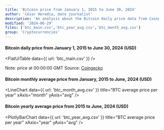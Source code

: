 ```yaml
---
title: 'Bitcoin price from January 1, 2015 to June 30, 2024'
author: 'César Heredia, data journalist'
description: 'An analysis about the Bitcoin daily price data from Coingecko'
modified: '2024-06-29'
files: ['btc_main.csv','btc_year_avg.csv','btc_month_avg.csv']
group: 'Cryptocurrencies'
---
```


#### Bitcoin daily price from January 1, 2015 to June 30, 2024 (USD)

<FlatUiTable
  data={{
    url: 'btc_main.csv'
  }}
/>
    
Note: price at 00:00:00 GMT
Source: [Coingecko](https://www.coingecko.com/es/monedas/bitcoin/historical_data)

#### Bitcoin monthly average price from January, 2015 to June, 2024 (USD)
<LineChart
  data={{
    url: 'btc_month_avg.csv'
  }}
  title="BTC average price per year"
  xAxis="month"
  yAxis="avg"
/>

#### Bitcoin yearly average price from 2015 to June, 2024 (USD)
<PlotlyBarChart
  data={{
    url: 'btc_year_avg.csv'
  }}
  title="BTC average price per year"
  xAxis="year"
  yAxis="avg"
/>
